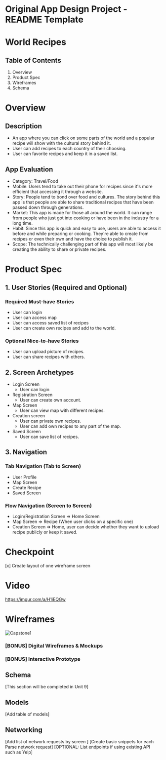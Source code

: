# Original App Design Project - README Template
# World Recipes
## Table of Contents
 1. Overview
 2. Product Spec
 3. Wireframes
 4. Schema

# Overview
## Description
- An app where you can click on some parts of the world and a popular recipe will show with the cultural story behind it.
- User can add recipes to each country of their choosing.
- User can favorite recipes and keep it in a saved list.

## App Evaluation

 - Category: Travel/Food
 - Mobile: Users tend to take out their phone for recipes since it's more efficient that accessing it through a website.
 - Story: People tend to bond over food and cultures. The story behind this app is that people are able to share traditional recipes that have been passed down through generations.
 - Market: This app is made for those all around the world. It can range from people who just got into cooking or have been in the industry for a long time.
 - Habit: Since this app is quick and easy to use, users are able to access it before and while preparing or cooking. They're able to create from recipes or even their own and have the choice to publish it. 
 - Scope: The technically challenging part of this app will most likely be creating the ability to share or private recipes.

# Product Spec
## 1. User Stories (Required and Optional)
### Required Must-have Stories
 - User can login
 - User can access map
 - User can access saved list of recipes
 - User can create own recipes and add to the world.

### Optional Nice-to-have Stories

 - User can upload picture of recipes.
 - User can share recipes with others.

## 2. Screen Archetypes
 - Login Screen
     - User can login
 - Registration Screen
     - User can create own account.
 - Map Screen
     - User can view map with different recipes.
 - Creation screen
     - User can private own recipes.
     - User can add own recipes to any part of the map.
 - Saved Screen
     - User can save list of recipes.

## 3. Navigation
### Tab Navigation (Tab to Screen)

- User Profile
- Map Screen
- Create Recipe
- Saved Screen

### Flow Navigation (Screen to Screen)
 - Login/Registration Screen
 => Home Screen
 - Map Screen
 => Recipe (When user clicks on a specific one)
 - Creation Screen
 => Home, user can decide whether they want to upload recipe publicly or keep it saved. 

# Checkpoint
[x] Create layout of one wireframe screen



# Video

https://imgur.com/a/H1iEQGw

# Wireframes

![Capstone1](https://github.com/HeebaEddouh/Capstone/assets/124473455/9ac86ed1-bfa9-4d1c-a3da-d6f18f4c7515)



### [BONUS] Digital Wireframes & Mockups
### [BONUS] Interactive Prototype
## Schema
[This section will be completed in Unit 9]

## Models
[Add table of models]

## Networking
[Add list of network requests by screen ]
[Create basic snippets for each Parse network request]
[OPTIONAL: List endpoints if using existing API such as Yelp]
